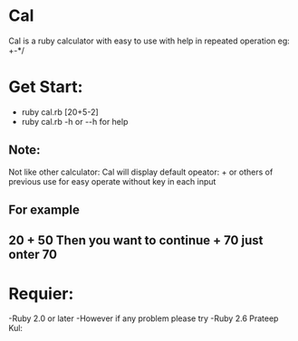 # Cal

Cal is a ruby calculator with easy to use with help in repeated operation eg: +-*/


# Get Start:
  - ruby cal.rb [20+5-2]
  - ruby cal.rb -h or --h for help
## Note: 
  Not like other calculator:
  Cal will display default opeator: + or others of previous use for easy operate without key in each input
## For example
  20 + 50
  Then you want to continue + 70
  just onter 70 
  -
# Requier:
  -Ruby 2.0 or later
  -However if any problem please try 
  -Ruby 2.6 
Prateep Kul:
